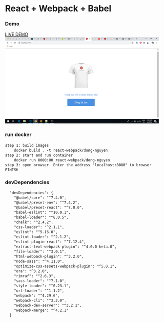 # React + Webpack + Babel
### Demo
[LIVE DEMO](https://shooopstudio-react-examp.herokuapp.com/#/)
![Alt text](/src/assets/images/banner.png?raw=true "Coders Tokyo")
### run docker
```
step 1: build images
    docker build . -t react-webpack/dong-nguyen
step 2: start and run container
    docker run 8080:80 react-webpack/dong-nguyen
step 3: open browser. Enter the address "localhost:8080" to browser
FINISH
```
### devDependencies
```
  "devDependencies": {
    "@babel/core": "^7.4.0",
    "@babel/preset-env": "^7.4.2",
    "@babel/preset-react": "^7.0.0",
    "babel-eslint": "^10.0.1",
    "babel-loader": "^8.0.5",
    "chalk": "^2.4.2",
    "css-loader": "^2.1.1",
    "eslint": "^5.16.0",
    "eslint-loader": "^2.1.2",
    "eslint-plugin-react": "^7.12.4",
    "extract-text-webpack-plugin": "^4.0.0-beta.0",
    "file-loader": "^3.0.1",
    "html-webpack-plugin": "^3.2.0",
    "node-sass": "^4.11.0",
    "optimize-css-assets-webpack-plugin": "^5.0.1",
    "ora": "^3.2.0",
    "rimraf": "^2.6.3",
    "sass-loader": "^7.1.0",
    "style-loader": "^0.23.1",
    "url-loader": "^1.1.2",
    "webpack": "^4.29.6",
    "webpack-cli": "^3.3.0",
    "webpack-dev-server": "^3.2.1",
    "webpack-merge": "^4.2.1"
  }
```
